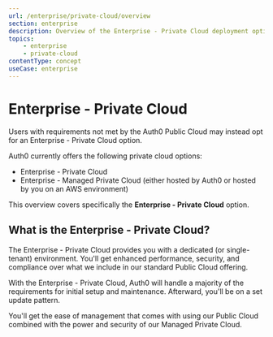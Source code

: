 ```yaml
---
url: /enterprise/private-cloud/overview
section: enterprise
description: Overview of the Enterprise - Private Cloud deployment option
topics:
    - enterprise
    - private-cloud
contentType: concept
useCase: enterprise
---
```

# Enterprise - Private Cloud

Users with requirements not met by the Auth0 Public Cloud may instead opt for an Enterprise - Private Cloud option.

Auth0 currently offers the following private cloud options:

* Enterprise - Private Cloud
* Enterprise - Managed Private Cloud (either hosted by Auth0 or hosted by you on an AWS environment)

This overview covers specifically the **Enterprise - Private Cloud** option.

## What is the Enterprise - Private Cloud?

The Enterprise - Private Cloud provides you with a dedicated (or single-tenant) environment. You'll get enhanced performance, security, and compliance over what we include in our standard Public Cloud offering.

With the Enterprise - Private Cloud, Auth0 will handle a majority of the requirements for initial setup and maintenance. Afterward, you'll be on a set update pattern.

You'll get the ease of management that comes with using our Public Cloud combined with the power and security of our Managed Private Cloud.